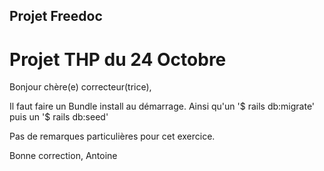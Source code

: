 ## Projet Freedoc
# Projet THP du 24 Octobre

Bonjour chère(e) correcteur(trice),

Il faut faire un Bundle install au démarrage.
Ainsi qu'un '$ rails db:migrate'
puis un '$ rails db:seed'


Pas de remarques particulières pour cet exercice.

Bonne correction,
Antoine